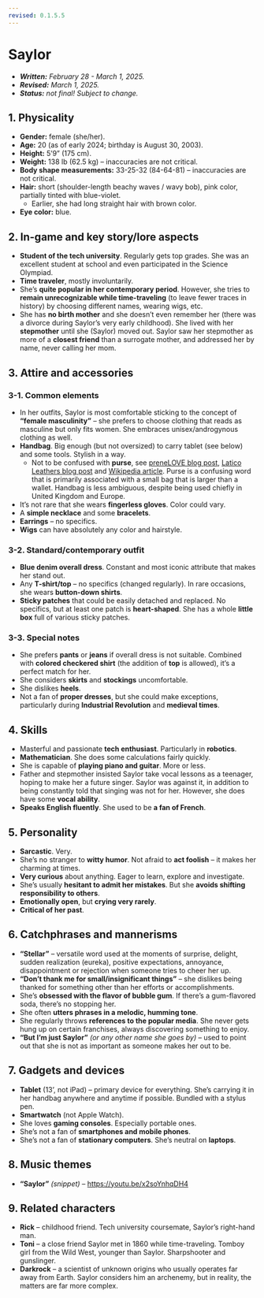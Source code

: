 ```yaml
---
revised: 0.1.5.5
---
```


# Saylor

- ***Written:** February 28 - March 1, 2025.*
- ***Revised:** March 1, 2025.*
- ***Status:** not final! Subject to change.*

## 1. Physicality

- **Gender:** female (she/her).
- **Age:** 20 (as of early 2024; birthday is August 30, 2003).
- **Height:** 5’9” (175 cm).
- **Weight:** 138 lb (62.5 kg) – inaccuracies are not critical.
- **Body shape measurements:** 33-25-32 (84-64-81) – inaccuracies are not critical.
- **Hair:** short (shoulder-length beachy waves / wavy bob), pink color, partially tinted with blue-violet.
  - Earlier, she had long straight hair with brown color.
- **Eye color:** blue.

## 2. In-game and key story/lore aspects

- **Student of the tech university**. Regularly gets top grades. She was an excellent student at school and even participated in the Science Olympiad.
- **Time traveler**, mostly involuntarily.
- She’s **quite popular in her contemporary period**. However, she tries to **remain unrecognizable while time-traveling** (to leave fewer traces in history) by choosing different names, wearing wigs, etc.
- She has **no birth mother** and she doesn’t even remember her (there was a divorce during Saylor’s very early childhood). She lived with her **stepmother** until she (Saylor) moved out. Saylor saw her stepmother as more of a **closest friend** than a surrogate mother, and addressed her by name, never calling her mom.

## 3. Attire and accessories

### 3-1. Common elements

- In her outfits, Saylor is most comfortable sticking to the concept of **“female masculinity”** – she prefers to choose clothing that reads as masculine but only fits women. She embraces unisex/androgynous clothing as well.
- **Handbag**. Big enough (but not oversized) to carry tablet (see below) and some tools. Stylish in a way.
  - Not to be confused with **purse**, see [preneLOVE blog post](https://prenelove.ca/blogs/news/handbag-vs-purse), [Latico Leathers blog post](https://laticoleathers.com/en-gb/blogs/news/purses-vs-handbags) and [Wikipedia article](https://en.wikipedia.org/wiki/Handbag). Purse is a confusing word that is primarily associated with a small bag that is larger than a wallet. Handbag is less ambiguous, despite being used chiefly in United Kingdom and Europe.
- It’s not rare that she wears **fingerless gloves**. Color could vary.
- A **simple necklace** and some **bracelets**.
- **Earrings** – no specifics.
- **Wigs** can have absolutely any color and hairstyle.

### 3-2. Standard/contemporary outfit

- **Blue denim overall dress**. Constant and most iconic attribute that makes her stand out.
- Any **T-shirt/top** – no specifics (changed regularly). In rare occasions, she wears **button-down shirts**.
- **Sticky patches** that could be easily detached and replaced. No specifics, but at least one patch is **heart-shaped**. She has a whole **little box** full of various sticky patches.

### 3-3. Special notes

- She prefers **pants** or **jeans** if overall dress is not suitable. Combined with **colored checkered shirt** (the addition of **top** is allowed), it’s a perfect match for her.
- She considers **skirts** and **stockings** uncomfortable.
- She dislikes **heels**.
- Not a fan of **proper dresses**, but she could make exceptions, particularly during **Industrial Revolution** and **medieval times**.

## 4. Skills

- Masterful and passionate **tech enthusiast**. Particularly in **robotics**.
- **Mathematician**. She does some calculations fairly quickly.
- She is capable of **playing piano and guitar**. More or less.
- Father and stepmother insisted Saylor take vocal lessons as a teenager, hoping to make her a future singer. Saylor was against it, in addition to being constantly told that singing was not for her. However, she does have some **vocal ability**.
- **Speaks English fluently**. She used to be **a fan of French**.

## 5. Personality

- **Sarcastic**. Very.
- She’s no stranger to **witty humor**. Not afraid to **act foolish** – it makes her charming at times.
- **Very curious** about anything. Eager to learn, explore and investigate.
- She’s usually **hesitant to admit her mistakes**. But she **avoids shifting responsibility to others**.
- **Emotionally open**, but **crying very rarely**.
- **Critical of her past**.

## 6. Catchphrases and mannerisms

- **“Stellar”** – versatile word used at the moments of surprise, delight, sudden realization (eureka), positive expectations, annoyance, disappointment or rejection when someone tries to cheer her up.
- **“Don’t thank me for small/insignificant things”** – she dislikes being thanked for something other than her efforts or accomplishments.
- She’s **obsessed with the flavor of bubble gum**. If there’s a gum-flavored soda, there’s no stopping her.
- She often **utters phrases in a melodic, humming tone**.
- She regularly throws **references to the popular media**. She never gets hung up on certain franchises, always discovering something to enjoy.
- **“But I’m just Saylor”** *(or any other name she goes by)* – used to point out that she is not as important as someone makes her out to be.

## 7. Gadgets and devices

- **Tablet** (13’, not iPad) – primary device for everything. She’s carrying it in her handbag anywhere and anytime if possible. Bundled with a stylus pen.
- **Smartwatch** (not Apple Watch).
- She loves **gaming consoles**. Especially portable ones.
- She’s not a fan of **smartphones and mobile phones**.
- She’s not a fan of **stationary computers**. She’s neutral on **laptops**.

## 8. Music themes

- **“Saylor”** *(snippet)* – <https://youtu.be/x2soYnhqDH4>

## 9. Related characters

- **Rick** – childhood friend. Tech university coursemate, Saylor’s right-hand man.
- **Toni** – a close friend Saylor met in 1860 while time-traveling. Tomboy girl from the Wild West, younger than Saylor. Sharpshooter and gunslinger.
- **Darkrock** – a scientist of unknown origins who usually operates far away from Earth. Saylor considers him an archenemy, but in reality, the matters are far more complex.
